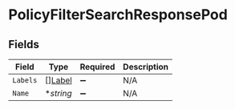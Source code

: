 # PolicyFilterSearchResponsePod


## Fields

| Field                                   | Type                                    | Required                                | Description                             |
| --------------------------------------- | --------------------------------------- | --------------------------------------- | --------------------------------------- |
| `Labels`                                | [][Label](../../models/shared/label.md) | :heavy_minus_sign:                      | N/A                                     |
| `Name`                                  | **string*                               | :heavy_minus_sign:                      | N/A                                     |